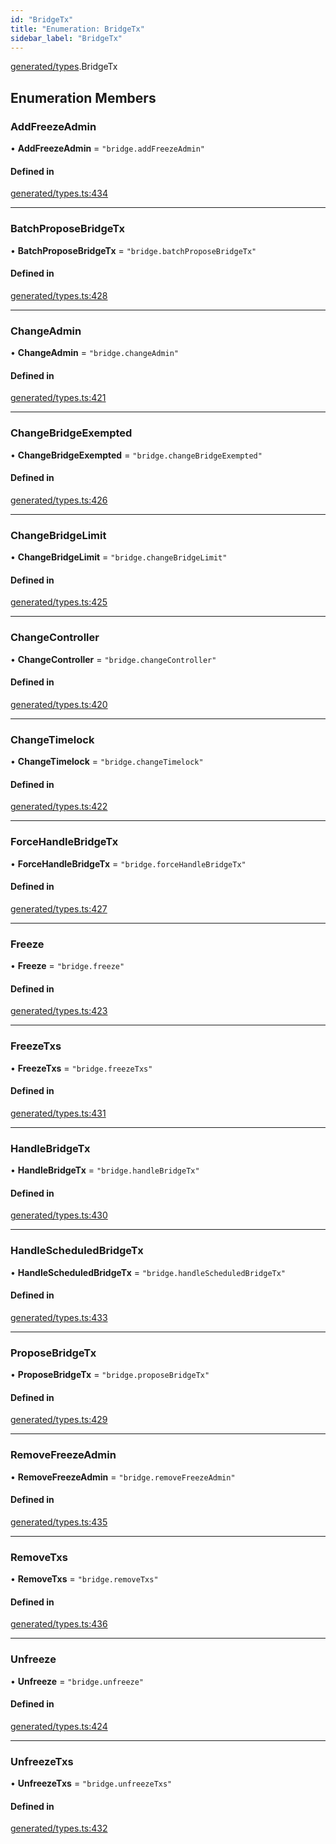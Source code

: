 ```yaml
---
id: "BridgeTx"
title: "Enumeration: BridgeTx"
sidebar_label: "BridgeTx"
---
```


[generated/types](../../../../modules/Generated/Types/Types.md).BridgeTx

## Enumeration Members

### AddFreezeAdmin

• **AddFreezeAdmin** = ``"bridge.addFreezeAdmin"``

#### Defined in

[generated/types.ts:434](https://github.com/PolymeshAssociation/polymesh-sdk/blob/95e180d2/src/generated/types.ts#L434)

___

### BatchProposeBridgeTx

• **BatchProposeBridgeTx** = ``"bridge.batchProposeBridgeTx"``

#### Defined in

[generated/types.ts:428](https://github.com/PolymeshAssociation/polymesh-sdk/blob/95e180d2/src/generated/types.ts#L428)

___

### ChangeAdmin

• **ChangeAdmin** = ``"bridge.changeAdmin"``

#### Defined in

[generated/types.ts:421](https://github.com/PolymeshAssociation/polymesh-sdk/blob/95e180d2/src/generated/types.ts#L421)

___

### ChangeBridgeExempted

• **ChangeBridgeExempted** = ``"bridge.changeBridgeExempted"``

#### Defined in

[generated/types.ts:426](https://github.com/PolymeshAssociation/polymesh-sdk/blob/95e180d2/src/generated/types.ts#L426)

___

### ChangeBridgeLimit

• **ChangeBridgeLimit** = ``"bridge.changeBridgeLimit"``

#### Defined in

[generated/types.ts:425](https://github.com/PolymeshAssociation/polymesh-sdk/blob/95e180d2/src/generated/types.ts#L425)

___

### ChangeController

• **ChangeController** = ``"bridge.changeController"``

#### Defined in

[generated/types.ts:420](https://github.com/PolymeshAssociation/polymesh-sdk/blob/95e180d2/src/generated/types.ts#L420)

___

### ChangeTimelock

• **ChangeTimelock** = ``"bridge.changeTimelock"``

#### Defined in

[generated/types.ts:422](https://github.com/PolymeshAssociation/polymesh-sdk/blob/95e180d2/src/generated/types.ts#L422)

___

### ForceHandleBridgeTx

• **ForceHandleBridgeTx** = ``"bridge.forceHandleBridgeTx"``

#### Defined in

[generated/types.ts:427](https://github.com/PolymeshAssociation/polymesh-sdk/blob/95e180d2/src/generated/types.ts#L427)

___

### Freeze

• **Freeze** = ``"bridge.freeze"``

#### Defined in

[generated/types.ts:423](https://github.com/PolymeshAssociation/polymesh-sdk/blob/95e180d2/src/generated/types.ts#L423)

___

### FreezeTxs

• **FreezeTxs** = ``"bridge.freezeTxs"``

#### Defined in

[generated/types.ts:431](https://github.com/PolymeshAssociation/polymesh-sdk/blob/95e180d2/src/generated/types.ts#L431)

___

### HandleBridgeTx

• **HandleBridgeTx** = ``"bridge.handleBridgeTx"``

#### Defined in

[generated/types.ts:430](https://github.com/PolymeshAssociation/polymesh-sdk/blob/95e180d2/src/generated/types.ts#L430)

___

### HandleScheduledBridgeTx

• **HandleScheduledBridgeTx** = ``"bridge.handleScheduledBridgeTx"``

#### Defined in

[generated/types.ts:433](https://github.com/PolymeshAssociation/polymesh-sdk/blob/95e180d2/src/generated/types.ts#L433)

___

### ProposeBridgeTx

• **ProposeBridgeTx** = ``"bridge.proposeBridgeTx"``

#### Defined in

[generated/types.ts:429](https://github.com/PolymeshAssociation/polymesh-sdk/blob/95e180d2/src/generated/types.ts#L429)

___

### RemoveFreezeAdmin

• **RemoveFreezeAdmin** = ``"bridge.removeFreezeAdmin"``

#### Defined in

[generated/types.ts:435](https://github.com/PolymeshAssociation/polymesh-sdk/blob/95e180d2/src/generated/types.ts#L435)

___

### RemoveTxs

• **RemoveTxs** = ``"bridge.removeTxs"``

#### Defined in

[generated/types.ts:436](https://github.com/PolymeshAssociation/polymesh-sdk/blob/95e180d2/src/generated/types.ts#L436)

___

### Unfreeze

• **Unfreeze** = ``"bridge.unfreeze"``

#### Defined in

[generated/types.ts:424](https://github.com/PolymeshAssociation/polymesh-sdk/blob/95e180d2/src/generated/types.ts#L424)

___

### UnfreezeTxs

• **UnfreezeTxs** = ``"bridge.unfreezeTxs"``

#### Defined in

[generated/types.ts:432](https://github.com/PolymeshAssociation/polymesh-sdk/blob/95e180d2/src/generated/types.ts#L432)
